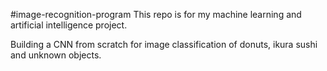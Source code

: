 #image-recognition-program
This repo is for my machine learning and artificial intelligence project.

Building a CNN from scratch for image classification of donuts, ikura sushi and unknown objects.
